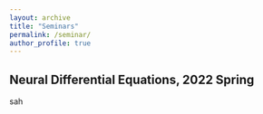 ```yaml
---
layout: archive
title: "Seminars"
permalink: /seminar/
author_profile: true
---
```

## Neural Differential Equations, 2022 Spring
sah
